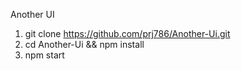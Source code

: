 Another UI


1) git clone https://github.com/prj786/Another-Ui.git
2) cd Another-Ui && npm install
3) npm start
